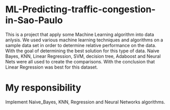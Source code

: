 # ML-Predicting-traffic-congestion-in-Sao-Paulo
This is a project that apply some Machine Learning algorithm into data anlysis. 
We used various machine learning techniques and algorithms on a sample data set in order to determine relative performance on the data. With the goal of determining the best solution for this type of data. Naive Bayes, KNN, Linear Regression, SVM, decision tree, Adaboost and Neural Nets were all used to create the comparisons. With the conclusion that Linear Regression was best for this dataset.

# My responsibility 
Implement Naive_Bayes, KNN, Regression and Neural Networks algorithms.
